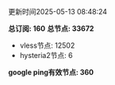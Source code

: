 更新时间2025-05-13 08:48:24

**总订阅: 160**
**总节点: 33672**
- vless节点: 12502
- hysteria2节点: 6

**google ping有效节点: 360**
